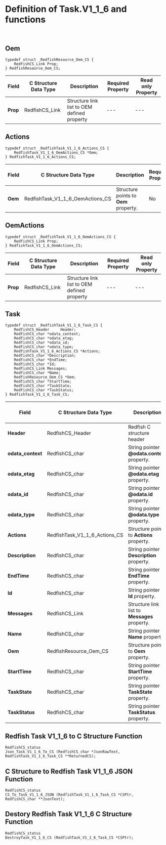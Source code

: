 # Definition of Task.V1_1_6 and functions<br><br>

## Oem
    typedef struct _RedfishResource_Oem_CS {
        RedfishCS_Link Prop;
    } RedfishResource_Oem_CS;

|Field |C Structure Data Type|Description |Required Property|Read only Property
| ---  | --- | --- | --- | ---
|**Prop**|RedfishCS_Link| Structure link list to OEM defined property| ---| ---


## Actions
    typedef struct _RedfishTask_V1_1_6_Actions_CS {
        RedfishTask_V1_1_6_OemActions_CS *Oem;
    } RedfishTask_V1_1_6_Actions_CS;

|Field |C Structure Data Type|Description |Required Property|Read only Property
| ---  | --- | --- | --- | ---
|**Oem**|RedfishTask_V1_1_6_OemActions_CS| Structure points to **Oem** property.| No| No


## OemActions
    typedef struct _RedfishTask_V1_1_6_OemActions_CS {
        RedfishCS_Link Prop;
    } RedfishTask_V1_1_6_OemActions_CS;

|Field |C Structure Data Type|Description |Required Property|Read only Property
| ---  | --- | --- | --- | ---
|**Prop**|RedfishCS_Link| Structure link list to OEM defined property| ---| ---


## Task
    typedef struct _RedfishTask_V1_1_6_Task_CS {
        RedfishCS_Header     Header;
        RedfishCS_char *odata_context;
        RedfishCS_char *odata_etag;
        RedfishCS_char *odata_id;
        RedfishCS_char *odata_type;
        RedfishTask_V1_1_6_Actions_CS *Actions;
        RedfishCS_char *Description;
        RedfishCS_char *EndTime;
        RedfishCS_char *Id;
        RedfishCS_Link Messages;
        RedfishCS_char *Name;
        RedfishResource_Oem_CS *Oem;
        RedfishCS_char *StartTime;
        RedfishCS_char *TaskState;
        RedfishCS_char *TaskStatus;
    } RedfishTask_V1_1_6_Task_CS;

|Field |C Structure Data Type|Description |Required Property|Read only Property
| ---  | --- | --- | --- | ---
|**Header**|RedfishCS_Header|Redfish C structure header|---|---
|**odata_context**|RedfishCS_char| String pointer to **@odata.context** property.| No| No
|**odata_etag**|RedfishCS_char| String pointer to **@odata.etag** property.| No| No
|**odata_id**|RedfishCS_char| String pointer to **@odata.id** property.| Yes| No
|**odata_type**|RedfishCS_char| String pointer to **@odata.type** property.| Yes| No
|**Actions**|RedfishTask_V1_1_6_Actions_CS| Structure points to **Actions** property.| No| No
|**Description**|RedfishCS_char| String pointer to **Description** property.| No| Yes
|**EndTime**|RedfishCS_char| String pointer to **EndTime** property.| No| Yes
|**Id**|RedfishCS_char| String pointer to **Id** property.| Yes| Yes
|**Messages**|RedfishCS_Link| Structure link list to **Messages** property.| No| No
|**Name**|RedfishCS_char| String pointer to **Name** property.| Yes| Yes
|**Oem**|RedfishResource_Oem_CS| Structure points to **Oem** property.| No| No
|**StartTime**|RedfishCS_char| String pointer to **StartTime** property.| No| Yes
|**TaskState**|RedfishCS_char| String pointer to **TaskState** property.| No| Yes
|**TaskStatus**|RedfishCS_char| String pointer to **TaskStatus** property.| No| Yes
## Redfish Task V1_1_6 to C Structure Function
    RedfishCS_status
    Json_Task_V1_1_6_To_CS (RedfishCS_char *JsonRawText, RedfishTask_V1_1_6_Task_CS **ReturnedCS);

## C Structure to Redfish Task V1_1_6 JSON Function
    RedfishCS_status
    CS_To_Task_V1_1_6_JSON (RedfishTask_V1_1_6_Task_CS *CSPtr, RedfishCS_char **JsonText);

## Destory Redfish Task V1_1_6 C Structure Function
    RedfishCS_status
    DestroyTask_V1_1_6_CS (RedfishTask_V1_1_6_Task_CS *CSPtr);

